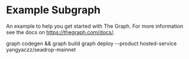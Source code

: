 # Example Subgraph

An example to help you get started with The Graph. For more information see the docs on https://thegraph.com/docs/.


graph codegen && graph build
graph deploy --product hosted-service yangyaczz/seadrop-mainnet